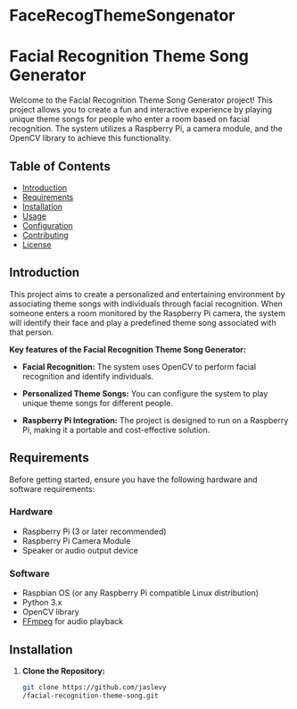 # FaceRecogThemeSongenator

# Facial Recognition Theme Song Generator

Welcome to the Facial Recognition Theme Song Generator project! This project allows you to create a fun and interactive experience by playing unique theme songs for people who enter a room based on facial recognition. The system utilizes a Raspberry Pi, a camera module, and the OpenCV library to achieve this functionality.

## Table of Contents

- [Introduction](#introduction)
- [Requirements](#requirements)
- [Installation](#installation)
- [Usage](#usage)
- [Configuration](#configuration)
- [Contributing](#contributing)
- [License](#license)

## Introduction

This project aims to create a personalized and entertaining environment by associating theme songs with individuals through facial recognition. When someone enters a room monitored by the Raspberry Pi camera, the system will identify their face and play a predefined theme song associated with that person.

**Key features of the Facial Recognition Theme Song Generator:**

- **Facial Recognition:** The system uses OpenCV to perform facial recognition and identify individuals.

- **Personalized Theme Songs:** You can configure the system to play unique theme songs for different people.

- **Raspberry Pi Integration:** The project is designed to run on a Raspberry Pi, making it a portable and cost-effective solution.

## Requirements

Before getting started, ensure you have the following hardware and software requirements:

### Hardware

- Raspberry Pi (3 or later recommended)
- Raspberry Pi Camera Module
- Speaker or audio output device

### Software

- Raspbian OS (or any Raspberry Pi compatible Linux distribution)
- Python 3.x
- OpenCV library
- [FFmpeg](https://www.ffmpeg.org/) for audio playback

## Installation

1. **Clone the Repository:**

   ```bash
   git clone https://github.com/jaslevy
   /facial-recognition-theme-song.git


